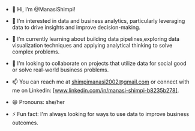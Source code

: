- 👋 Hi, I’m @ManasiShimpi!
  
- 👀 I’m interested in data and business analytics, particularly leveraging data to drive insights and improve decision-making.
  
- 🌱 I’m currently learning about building data pipelines,exploring data visualization techniques and applying analytical thinking to solve complex problems.
  
- 💞️ I’m looking to collaborate on projects that utilize data for social good or solve real-world business problems.
  
- 📫 You can reach me at shimpimanasi2002@gmail.com or connect with me on Linkedin: [www.linkedin.com/in/manasi-shimpi-b8235b278].
  
- 😄 Pronouns: she/her
  
- ⚡ Fun fact: I'm always looking for ways to use data to improve business outcomes.

